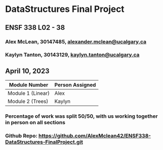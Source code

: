 # DataStructures Final Project
## ENSF 338 L02 - 38
### Alex McLean, 30147485, <a href="mailto:alexander.mclean@ucalgary.ca">alexander.mclean@ucalgary.ca</a>
### Kaylyn Tanton, 30143129, <a href="mailto:kaylyn.tanton@ucalgary.ca">kaylyn.tanton@ucalgary.ca</a>
## April 10, 2023

<table>
<thead>
    <tr>
	<th>Module Number</th>
	<th>Person Assigned</th>
    </tr>
</thead>
<tbody>
    <tr>
	<td>Module 1 (Linear)</td>
	<td>Alex</td>
    </tr>
    <tr>
	<td>Module 2 (Trees)</td>
	<td>Kaylyn</td>
    </tr>
</tbody>
</table>

### Percentage of work was split 50/50, with us working together in person on all sections
### Github Repo: https://github.com/AlexMclean42/ENSF338-DataStructures-FinalProject.git

